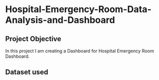 # Hospital-Emergency-Room-Data-Analysis-and-Dashboard
## Project Objective
In this project I am creating a Dashboard for Hospital Emergency Room Dashboard.

## Dataset used 

